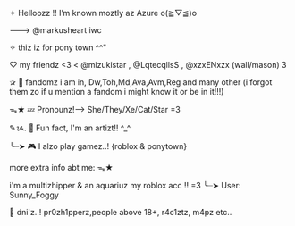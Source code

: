 ✧  Helloozz !! I’m known moztly az Azure o(≧▽≦)o

 ---> @markusheart iwc

✧ thiz iz for pony town ^^"

♡ my friendz <3
< @mizukistar , @LqtecqllsS , @xzxENxzx
(wall/mason) 3

✰ 🌱 fandomz i am in, Dw,Toh,Md,Ava,Avm,Reg and many other (i forgot them zo if u mention a fandom i might know it or be in it!!!)

ᯓ★ 💤 Pronounz!--> She/They/Xe/Cat/Star =3

✎ᝰ. 🎨 Fun fact, I'm an artizt!! ^_^

╰┈➤ 🎮 I alzo play gamez..! {roblox & ponytown}

more extra info abt me: ᯓ★

i'm a multizhipper & an aquariuz 
my roblox acc !! =3
╰┈➤ User: Sunny_Foggy

🚫 dni'z..! pr0zh1pperz,people above 18+, r4c1ztz, m4pz etc..
